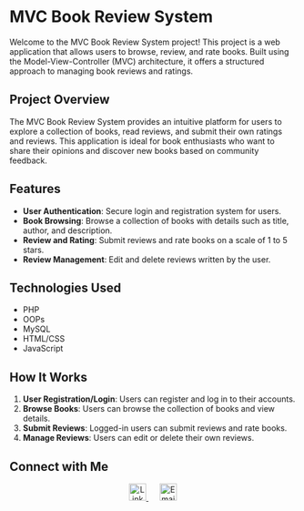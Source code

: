 # MVC Book Review System

Welcome to the MVC Book Review System project! This project is a web application that allows users to browse, review, and rate books. Built using the Model-View-Controller (MVC) architecture, it offers a structured approach to managing book reviews and ratings.

## Project Overview

The MVC Book Review System provides an intuitive platform for users to explore a collection of books, read reviews, and submit their own ratings and reviews. This application is ideal for book enthusiasts who want to share their opinions and discover new books based on community feedback.

## Features

- **User Authentication**: Secure login and registration system for users.
- **Book Browsing**: Browse a collection of books with details such as title, author, and description.
- **Review and Rating**: Submit reviews and rate books on a scale of 1 to 5 stars.
- **Review Management**: Edit and delete reviews written by the user.

## Technologies Used

- PHP
- OOPs
- MySQL
- HTML/CSS
- JavaScript

## How It Works

1. **User Registration/Login**: Users can register and log in to their accounts.
2. **Browse Books**: Users can browse the collection of books and view details.
3. **Submit Reviews**: Logged-in users can submit reviews and rate books.
4. **Manage Reviews**: Users can edit or delete their own reviews.

## Connect with Me

<p align="center">
  <a href="https://www.linkedin.com/in/abhigna-narra-05873b231/" target="_blank">
    <img height="30" src="https://img.shields.io/badge/LinkedIn-0077B5?style=for-the-badge&logo=linkedin&logoColor=white" alt="LinkedIn">
  </a>
  &nbsp;&nbsp;&nbsp;&nbsp;
  <a href="mailto:narraabhigna@gmail.com" target="_blank">
    <img height="30" src="https://img.shields.io/badge/Email-D14836?style=for-the-badge&logo=gmail&logoColor=white" alt="Email">
  </a>
</p>
